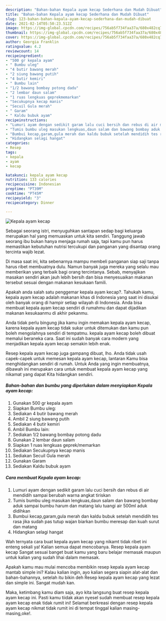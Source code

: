 ```yaml
---
description: "Bahan-bahan Kepala ayam kecap Sederhana dan Mudah Dibuat"
title: "Bahan-bahan Kepala ayam kecap Sederhana dan Mudah Dibuat"
slug: 123-bahan-bahan-kepala-ayam-kecap-sederhana-dan-mudah-dibuat
date: 2021-02-14T05:50:23.512Z
image: https://img-global.cpcdn.com/recipes/756ab5f734faa37a/680x482cq70/kepala-ayam-kecap-foto-resep-utama.jpg
thumbnail: https://img-global.cpcdn.com/recipes/756ab5f734faa37a/680x482cq70/kepala-ayam-kecap-foto-resep-utama.jpg
cover: https://img-global.cpcdn.com/recipes/756ab5f734faa37a/680x482cq70/kepala-ayam-kecap-foto-resep-utama.jpg
author: Georgia Franklin
ratingvalue: 4.2
reviewcount: 14
recipeingredient:
- "500 gr kepala ayam"
- " Bumbu uleg"
- "4 butir bawang merah"
- "2 siung bawang putih"
- "4 butir kemiri"
- " Bumbu lain"
- "1/2 bawang bombay potong dadu"
- "2 lembar daun salam"
- "1 ruas lengkuas geprekmemarkan"
- "Secukupnya kecap manis"
- "Secuil Gula merah"
- " Garam"
- " Kaldu bubuk ayam"
recipeinstructions:
- "Lumuri ayam dengan sedikit garam lalu cuci bersih dan rebus di air mendidih sampai berubah warna angkat tiriskan"
- "Tumis bumbu uleg masukan lengkuas,daun salam dan bawang bombay aduk sampai bumbu harum dan matang lalu tuangi air 500ml aduk didihkan"
- "Bumbui kecap,garam,gula merah dan kaldu bubuk setelah mendidih tes rasa jika sudah pas tutup wajan biarkan bumbu meresap dan kuah surut dan matang"
- "Hidangkan selagi hangat"
categories:
- Resep
tags:
- kepala
- ayam
- kecap

katakunci: kepala ayam kecap 
nutrition: 133 calories
recipecuisine: Indonesian
preptime: "PT39M"
cooktime: "PT45M"
recipeyield: "3"
recipecategory: Dinner

---
```



![Kepala ayam kecap](https://img-global.cpcdn.com/recipes/756ab5f734faa37a/680x482cq70/kepala-ayam-kecap-foto-resep-utama.jpg)

Sebagai seorang istri, menyuguhkan santapan sedap bagi keluarga merupakan hal yang memuaskan untuk kita sendiri. Tanggung jawab seorang ibu bukan hanya menjaga rumah saja, tapi kamu pun harus memastikan kebutuhan nutrisi tercukupi dan panganan yang disantap orang tercinta wajib lezat.

Di masa  saat ini, kita sebenarnya mampu membeli panganan siap saji tanpa harus ribet membuatnya dulu. Namun banyak juga mereka yang selalu mau memberikan yang terbaik bagi orang tercintanya. Sebab, menyajikan masakan sendiri akan jauh lebih bersih dan bisa menyesuaikan makanan tersebut sesuai dengan makanan kesukaan famili. 



Apakah anda salah satu penggemar kepala ayam kecap?. Tahukah kamu, kepala ayam kecap adalah makanan khas di Indonesia yang saat ini disukai oleh banyak orang di hampir setiap wilayah di Indonesia. Anda bisa membuat kepala ayam kecap sendiri di rumahmu dan dapat dijadikan makanan kesukaanmu di akhir pekanmu.

Anda tidak perlu bingung jika kamu ingin memakan kepala ayam kecap, karena kepala ayam kecap tidak sukar untuk ditemukan dan kamu pun boleh mengolahnya sendiri di tempatmu. kepala ayam kecap boleh dibuat memalui beraneka cara. Saat ini sudah banyak cara modern yang menjadikan kepala ayam kecap semakin lebih enak.

Resep kepala ayam kecap juga gampang dibuat, lho. Anda tidak usah capek-capek untuk memesan kepala ayam kecap, lantaran Kamu bisa menghidangkan sendiri di rumah. Untuk Anda yang ingin membuatnya, dibawah ini merupakan cara untuk membuat kepala ayam kecap yang nikamat yang dapat Kita hidangkan sendiri.

<!--inarticleads1-->

##### Bahan-bahan dan bumbu yang diperlukan dalam menyiapkan Kepala ayam kecap:

1. Gunakan 500 gr kepala ayam
1. Siapkan  Bumbu uleg:
1. Sediakan 4 butir bawang merah
1. Ambil 2 siung bawang putih
1. Sediakan 4 butir kemiri
1. Ambil  Bumbu lain:
1. Sediakan 1/2 bawang bombay potong dadu
1. Gunakan 2 lembar daun salam
1. Siapkan 1 ruas lengkuas geprek/memarkan
1. Sediakan Secukupnya kecap manis
1. Sediakan Secuil Gula merah
1. Gunakan  Garam
1. Sediakan  Kaldu bubuk ayam




<!--inarticleads2-->

##### Cara membuat Kepala ayam kecap:

1. Lumuri ayam dengan sedikit garam lalu cuci bersih dan rebus di air mendidih sampai berubah warna angkat tiriskan
1. Tumis bumbu uleg masukan lengkuas,daun salam dan bawang bombay aduk sampai bumbu harum dan matang lalu tuangi air 500ml aduk didihkan
1. Bumbui kecap,garam,gula merah dan kaldu bubuk setelah mendidih tes rasa jika sudah pas tutup wajan biarkan bumbu meresap dan kuah surut dan matang
1. Hidangkan selagi hangat




Wah ternyata cara buat kepala ayam kecap yang nikamt tidak ribet ini enteng sekali ya! Kalian semua dapat mencobanya. Resep kepala ayam kecap Sangat sesuai banget buat kamu yang baru belajar memasak maupun untuk kalian yang sudah lihai dalam memasak.

Apakah kamu mau mulai mencoba membikin resep kepala ayam kecap mantab simple ini? Kalau kalian ingin, ayo kalian segera siapin alat-alat dan bahan-bahannya, setelah itu bikin deh Resep kepala ayam kecap yang lezat dan simple ini. Sangat mudah kan. 

Maka, ketimbang kamu diam saja, ayo kita langsung buat resep kepala ayam kecap ini. Pasti kamu tiidak akan nyesel sudah membuat resep kepala ayam kecap enak tidak rumit ini! Selamat berkreasi dengan resep kepala ayam kecap nikmat tidak rumit ini di tempat tinggal kalian masing-masing,oke!.

